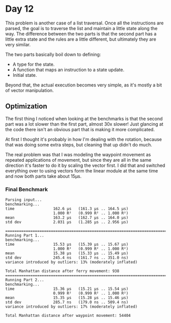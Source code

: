 # Day 12

This problem is another case of a list traversal.  Once all the instructions are parsed, the goal is to traverse the list and maintain a little state along the way.  The difference between the two parts is that the second part has a little extra state and the rules are a little different, but ultimately they are very similar.

The two parts basically boil down to defining:

* A type for the state.
* A function that maps an instruction to a state update.
* Initial state.

Beyond that, the actual execution becomes very simple, as it's mostly a bit of vector manipulation.

## Optimization

The first thing I noticed when looking at the benchmarks is that the second part was a lot slower than the first part, almost 30x slower!  Just glancing at the code there isn't an obvious part that is making it more complicated. 

At first I thought it's probably in how I'm dealing with the rotation, because that was doing some extra steps, but cleaning that up didn't do much.

The real problem was that I was modeling the waypoint movement as repeated applications of movement, but since they are all in the same direction it's faster to do it by scaling the vector first.  I did that and switched everything over to using vectors form the linear module at the same time and now both parts take about 15μs.

### Final Benchmark

```
Parsing input...
benchmarking...
time                 162.6 μs   (161.3 μs .. 164.5 μs)
                     1.000 R²   (0.999 R² .. 1.000 R²)
mean                 163.2 μs   (162.7 μs .. 164.0 μs)
std dev              2.031 μs   (1.285 μs .. 2.956 μs)

================================================================================
Running Part 1...
benchmarking...
time                 15.53 μs   (15.39 μs .. 15.67 μs)
                     1.000 R²   (0.999 R² .. 1.000 R²)
mean                 15.38 μs   (15.33 μs .. 15.49 μs)
std dev              245.4 ns   (161.7 ns .. 351.0 ns)
variance introduced by outliers: 13% (moderately inflated)

Total Manhattan distance after ferry movement: 938
================================================================================
Running Part 2...
benchmarking...
time                 15.36 μs   (15.21 μs .. 15.54 μs)
                     0.999 R²   (0.999 R² .. 1.000 R²)
mean                 15.35 μs   (15.28 μs .. 15.46 μs)
std dev              285.7 ns   (179.0 ns .. 509.4 ns)
variance introduced by outliers: 17% (moderately inflated)

Total Manhattan distance after waypoint movement: 54404
```